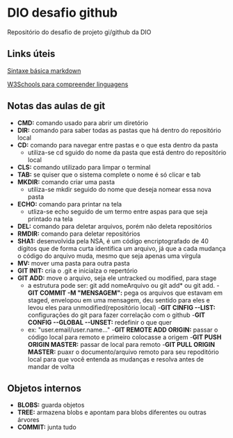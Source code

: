 # DIO desafio github
Repositório do desafio de projeto gi/github da DIO

## Links úteis
[Sintaxe básica markdown](https://www.markdownguide.org/basic-syntax)

[W3Schools para compreender linguagens](https://www.w3schools.com)

## Notas das aulas de git
- **CMD:** comando usado para abrir um diretório
- **DIR:** comando para saber todas as pastas que há dentro do repositório local
- **CD:** comando para navegar entre pastas e o que esta dentro da pasta
    - utiliza-se cd sguido do nome da pasta que está dentro do repositório local
- **CLS:** comando utilizado para limpar o terminal 
- **TAB:** se quiser que o sistema complete o nome é só clicar e tab
- **MKDIR:** comando criar uma pasta
    - utiliza-se mkdir seguido do nome que deseja nomear essa nova pasta
- **ECHO:** comando para printar na tela
    - utliza-se echo seguido de um termo entre aspas para que seja printado na tela
- **DEL:** comando para deletar arquivos, porém não deleta repositórios
- **RMDIR:** comando para deletar repositórios
- **SHA1:** desenvolvida pela NSA, é um código encriptografado de 40 dígitos que de forma curta identifica um arquivo, já que a cada mudança o código do arquivo muda, mesmo que seja apenas uma vírgula 
- **MV:** mover uma pasta para outra pasta
- **GIT INIT:** cria o .git e inicialza o repertório
- **GIT ADD:** move o arquivo, seja ele untracked ou modified, para stage
    - a estrutura pode ser: git add nomeArquivo ou git add* ou git add.
-**GIT COMMIT -M "MENSAGEM":** pega os arquivos que estavam em staged, envelopou em uma mensagem, deu sentido para eles e levou eles para unmodified(repositório local)
-**GIT CINFIG --LIST:** configurações do git para fazer correlação com o github
-**GIT CONFIG --GLOBAL --UNSET:** redefinir o que quer
   - ex: "user.email/user.name..."
-**GIT REMOTE ADD ORIGIN:** passar o código local para remoto e primeiro colocasse a origem
-**GIT PUSH ORIGIN MASTER:** passar de local para remoto
-**GIT PULL ORIGIN MASTER:** puaxr o documento/arquivo remoto para seu repoditório local para que você entenda as mudanças e resolva antes de mandar de volta


## Objetos internos
- **BLOBS:** guarda objetos 
- **TREE:** armazena blobs e apontam para blobs diferentes ou outras árvores
- **COMMIT:** junta tudo
